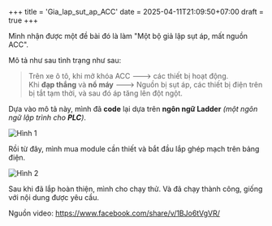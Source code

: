 +++
title = 'Gia_lap_sut_ap_ACC'
date = 2025-04-11T21:09:50+07:00
draft = true
+++

Mình nhận được một đề bài đó là làm "Một bộ giả lập sụt áp, mất nguồn ACC".

Mô tả như sau tình trạng như sau:
> Trên xe ô tô, khi mở khóa ACC ---> các thiết bị hoạt động. </br>
> Khi **đạp thắng** và **nổ máy** ---> Nguồn bị sụt áp, các thiết bị điện trên bị tắt tạm thời, và sau đó áp tăng lên đột ngột. </br>

Dựa vào mô tả này, mình đã **code** lại dựa trên **ngôn ngữ Ladder** *(một ngôn ngữ lập trình cho **PLC**)*.

![Hình 1](\image\Others\Sut_ap_ACC\Hinh_1.jpg)

Rồi từ đây, mình mua module cần thiết và bắt đầu lắp ghép mạch trên bảng điện.

![Hình 2](\image\Others\Sut_ap_ACC\Hinh_2.jpg)

Sau khi đã lắp hoàn thiện, mình cho chạy thử. Và đã chạy thành công, giống với nội dung được yêu cầu.

Nguồn video: https://www.facebook.com/share/v/1BJo6tVgVR/




